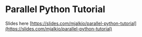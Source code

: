 # Parallel Python Tutorial

Slides here [https://slides.com/mjalkio/parallel-python-tutorial](https://slides.com/mjalkio/parallel-python-tutorial)
